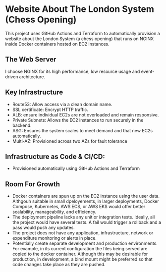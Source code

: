 # Website About The London System (Chess Opening)

This project uses GitHub Actions and Terraform to automatically provision a website about the London System (a chess opening) that runs on NGINX inside Docker containers hosted on EC2 instances. 

## The Web Server
I choose NGINX for its high performance, low resource usage and event-driven architecture. 

## Key Infrastructure

- Route53: Allow access via a clean domain name.
- SSL certificate: Encrypt HTTP traffic.
- ALB: ensure individual EC2s are not overloaded and remain responsive.
- Private Subnets: Allows the EC2 instances to run securely in the backend.
- ASG: Ensures the system scales to meet demand and that new EC2s automatically.
- Multi-AZ: Provisioned across two AZs for fault tolerance


## Infrastructure as Code & CI/CD:
- Provisioned automatically using GitHub Actions and Terraform 

## Room For Growth
- Docker containers are spun up on the EC2 instance using the user data. Althgouh suitable in small dpeloyements, in larger deployments, Docker Compose, Kubernetes, AWS ECS, or AWS EKS would offer better scalability, manageability, and efficiency.
- The deployment pipeline lacks any unit or integration tests. Ideally, all the project would have several tests. A fail would trigger a rollback and a pass would push any updates.
- The project does not have any application, infrastructure, network or expenditure monitoring or alerts in place. 
- Potentially create separate development and production environments. For example, in its current configuration the files being served are copied to the docker container. Although this may be desirable for production, in development, a bind mount might be preferred so that code changes take place as they are pushed.
